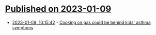 # [Published on 2023-01-09](index.md)

* [2023-01-09, 10:15:42](https://news.ycombinator.com/item?id=34308734) - [Cooking on gas could be behind kids' asthma symptoms](https://nltimes.nl/2023/01/09/cooking-gas-behind-70000-kids-asthma-symptoms)
